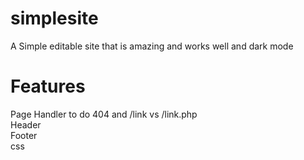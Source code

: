 # simplesite
A Simple editable site that is amazing and works well and dark mode

# Features
Page Handler to do 404 and /link vs /link.php
\
Header
\
Footer
\
css

